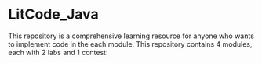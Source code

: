 # LitCode_Java
This repository is a comprehensive learning resource for anyone who wants to implement code in the each module. This repository contains 4 modules, each with 2 labs and 1 contest:
